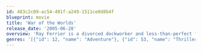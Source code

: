 ```yaml
---
id: 483c2c09-ac54-491f-a249-1511ce0d8b4f
blueprint: movie
title: 'War of the Worlds'
release_date: '2005-06-28'
overview: 'Ray Ferrier is a divorced dockworker and less-than-perfect father. Soon after his ex-wife and her new husband drop of his teenage son and young daughter for a rare weekend visit, a strange and powerful lightning storm touches down.'
genres: '[{"id": 12, "name": "Adventure"}, {"id": 53, "name": "Thriller"}, {"id": 878, "name": "Science Fiction"}]'
---
```

